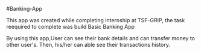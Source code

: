 #Banking-App

This app was created while completing internship at TSF-GRIP, the task reequired to complete was build Basic Banking App

By using this app,User can see their bank details and can transfer money to other user's. Then, his/her can able see their transactions history.

